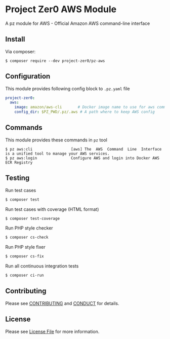 # Project Zer0 AWS Module

A pz module for AWS - Official Amazon AWS command-line interface

## Install

Via composer:

```shell
$ composer require --dev project-zer0/pz-aws
```

## Configuration

This module provides following config block to `.pz.yaml` file

```yaml
project-zer0:
  aws:
    image: amazon/aws-cli       # Docker image name to use for aws command
    config_dir: $PZ_PWD/.pz/.aws # A path where to keep AWS config
```


## Commands

This module provides these commands in `pz` tool

```shell
$ pz aws:cli                 [aws] The  AWS  Command  Line  Interface is a unified tool to manage your AWS services.
$ pz aws:login               Configure AWS and login into Docker AWS ECR Registry
```

## Testing

Run test cases

```bash
$ composer test
```

Run test cases with coverage (HTML format)

```bash
$ composer test-coverage
```

Run PHP style checker

```bash
$ composer cs-check
```

Run PHP style fixer

```bash
$ composer cs-fix
```

Run all continuous integration tests

```bash
$ composer ci-run
```

## Contributing

Please see [CONTRIBUTING](CONTRIBUTING.md) and [CONDUCT](CONDUCT.md) for details.


## License

Please see [License File](LICENSE) for more information.
